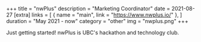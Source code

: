 +++
title = "nwPlus"
description = "Marketing Coordinator"
date = 2021-08-27
[extra]
links = [
      { name = "main", link = "https://www.nwplus.io/" },
    ]
duration = "May 2021 - now"
category = "other"
img = "nwplus.png"
+++

Just getting started! nwPlus is UBC's hackathon and technology club.